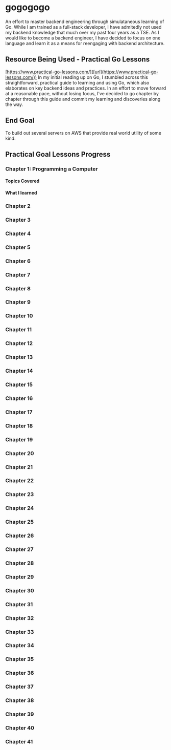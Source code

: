 # gogogogo
An effort to master backend engineering through simulataneous learning of Go. While I am trained as a full-stack developer, I have admitedly not used my backend knowledge that much over my past four years as a TSE. As I would like to become a backend engineer, I have decided to focus on one language and learn it as a means for reengaging with backend architecture. 

## Resource Being Used - Practical Go Lessons 
[https://www.practical-go-lessons.com/]([url](https://www.practical-go-lessons.com/))
In my initial reading up on Go, I stumbled across this straightforward, practical guide to learning and using Go, which also elaborates on key backend ideas and practices. In an effort to move forward at a reasonable pace, without losing focus, I've decided to go chapter by chapter through this guide and commit my learning and discoveries along the way. 

## End Goal
To build out several servers on AWS that provide real world utility of some kind. 

## Practical Goal Lessons Progress
### Chapter 1: Programming a Computer
#### Topics Covered

#### What I learned

### Chapter 2
### Chapter 3
### Chapter 4
### Chapter 5
### Chapter 6
### Chapter 7
### Chapter 8
### Chapter 9
### Chapter 10
### Chapter 11
### Chapter 12
### Chapter 13
### Chapter 14
### Chapter 15
### Chapter 16
### Chapter 17
### Chapter 18
### Chapter 19
### Chapter 20
### Chapter 21
### Chapter 22
### Chapter 23
### Chapter 24
### Chapter 25
### Chapter 26
### Chapter 27
### Chapter 28
### Chapter 29
### Chapter 30
### Chapter 31
### Chapter 32
### Chapter 33
### Chapter 34
### Chapter 35
### Chapter 36
### Chapter 37
### Chapter 38
### Chapter 39
### Chapter 40
### Chapter 41
